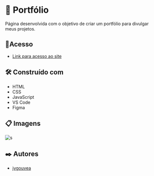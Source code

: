 # 📱 Portfólio

Página desenvolvida com o objetivo de criar um portfólio para divulgar meus projetos.

## 📌Acesso

* [Link para acesso ao site](https://portfolio-jvgouvea.vercel.app/) 

## 🛠️ Construído com

* HTML
* CSS
* JavaScript
* VS Code
* Figma

## 📋 Imagens

![s](https://user-images.githubusercontent.com/86687541/157328648-354f75c8-7ee3-4586-af87-e44374939ada.jpg)


## ✒️ Autores

* [jvgouvea](https://github.com/jvgouvea)
